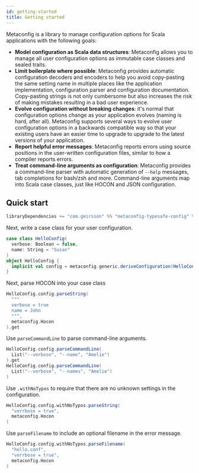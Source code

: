 ```yaml
---
id: getting-started
title: Getting started
---
```


Metaconfig is a library to manage configuration options for Scala applications
with the following goals:

- **Model configuration as Scala data structures**: Metaconfig allows you to
  manage all user configuration options as immutable case classes and sealed
  traits.
- **Limit boilerplate where possible**: Metaconfig provides automatic
  configuration decoders and encoders to help you avoid copy-pasting the same
  setting name in multiple places like the application implementation,
  configuration parser and configuration documentation. Copy-pasting strings is
  not only cumbersome but also increases the risk of making mistakes resulting
  in a bad user experience.
- **Evolve configuration without breaking changes**: it's normal that
  configuration options change as your application evolves (naming is hard,
  after all). Metaconfig supports several ways to evolve user configuration
  options in a backwards compatible way so that your existing users have an
  easier time to upgrade to upgrade to the latest versions of your application.
- **Report helpful error messages**: Metaconfig reports errors using source
  positions in the user-written configuration files, similar to how a compiler
  reports errors.
- **Treat command-line arguments as configuration**: Metaconfig provides a
  command-line parser with automatic generation of `--help` messages, tab
  completions for bash/zsh and more. Command-line arguments map into Scala case
  classes, just like HOCON and JSON configuration.

## Quick start

```scala
libraryDependencies += "com.geirsson" %% "metaconfig-typesafe-config" % "@VERSION@"
```

Next, write a case class for your user configuration.

```scala mdoc
case class HelloConfig(
  verbose: Boolean = false,
  name: String = "Susan"
)
object HelloConfig {
  implicit val config = metaconfig.generic.deriveConfiguration(HelloConfig())
}
```

Next, parse HOCON into your case class

```scala mdoc
HelloConfig.config.parseString(
  """
  verbose = true
  name = John
  """,
  metaconfig.Hocon
).get
```

Use `parseCommandLine` to parse command-line arguments.

```scala mdoc
HelloConfig.config.parseCommandLine(
  List("--verbose", "--name", "Amelie")
).get
HelloConfig.config.parseCommandLine(
  List("--verbose", "--names", "Amelie")
)
```

Use `.withNoTypos` to require that there are no unknown settings in the
configuration.

```scala mdoc
HelloConfig.config.withNoTypos.parseString(
  "verrbose = true",
  metaconfig.Hocon
)
```

Use `parseFilename` to include an optional filename in the error message.

```scala mdoc
HelloConfig.config.withNoTypos.parseFilename(
  "hello.conf",
  "verrbose = true",
  metaconfig.Hocon
)
```
